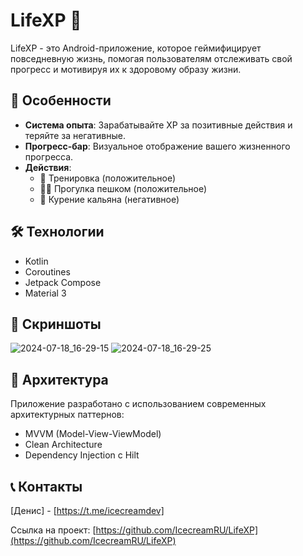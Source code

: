 # LifeXP 🌟

LifeXP - это Android-приложение, которое геймифицирует повседневную жизнь, помогая пользователям отслеживать свой прогресс и мотивируя их к здоровому образу жизни.

## 🚀 Особенности

- **Система опыта**: Зарабатывайте XP за позитивные действия и теряйте за негативные.
- **Прогресс-бар**: Визуальное отображение вашего жизненного прогресса.
- **Действия**:
    - 💪 Тренировка (положительное)
    - 🚶‍♂️ Прогулка пешком (положительное)
    - 💨 Курение кальяна (негативное)

## 🛠 Технологии

- Kotlin
- Coroutines
- Jetpack Compose
- Material 3

## 📱 Скриншоты
![2024-07-18_16-29-15](https://github.com/user-attachments/assets/f58deb5d-5ec6-4c36-a24f-bb198a098cd2)
![2024-07-18_16-29-25](https://github.com/user-attachments/assets/19815ebd-a155-447f-82c4-7991b6122b7f)

## 🧠 Архитектура

Приложение разработано с использованием современных архитектурных паттернов:
- MVVM (Model-View-ViewModel)
- Clean Architecture
- Dependency Injection с Hilt

## 📞 Контакты

[Денис] - [https://t.me/icecreamdev]

Ссылка на проект: [https://github.com/IcecreamRU/LifeXP](https://github.com/IcecreamRU/LifeXP)
